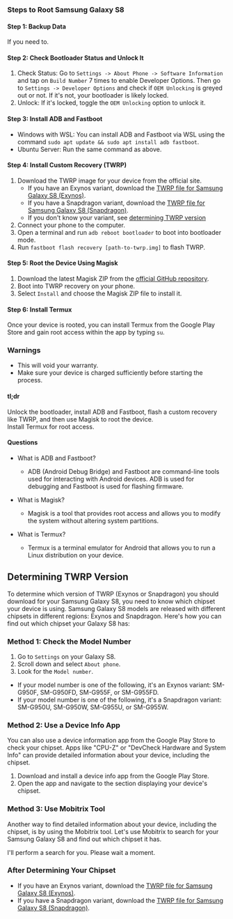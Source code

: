 ### Steps to Root Samsung Galaxy S8

#### Step 1: Backup Data
If you need to.  

#### Step 2: Check Bootloader Status and Unlock It

1. Check Status: Go to `Settings -> About Phone -> Software Information` and tap on `Build Number` 7 times to enable Developer Options. Then go to `Settings -> Developer Options` and check if `OEM Unlocking` is greyed out or not. If it's not, your bootloader is likely locked.
2. Unlock: If it's locked, toggle the `OEM Unlocking` option to unlock it.

#### Step 3: Install ADB and Fastboot

* Windows with WSL: You can install ADB and Fastboot via WSL using the command `sudo apt update && sudo apt install adb fastboot`.
* Ubuntu Server: Run the same command as above.

#### Step 4: Install Custom Recovery (TWRP)

1.  Download the TWRP image for your device from the official site.
    * If you have an Exynos variant, download the [TWRP file for Samsung Galaxy S8 (Exynos)](https://twrp.me/samsung/samsunggalaxys8.html).
    * If you have a Snapdragon variant, download the [TWRP file for Samsung Galaxy S8 (Snapdragon)](https://twrp.me/samsung/samsunggalaxys8qcom.html).
    * If you don't know your variant, see [determining TWRP version](#determining-twrp-version)
2.  Connect your phone to the computer.
3.  Open a terminal and run `adb reboot bootloader` to boot into bootloader mode.
4.  Run `fastboot flash recovery [path-to-twrp.img]` to flash TWRP.

#### Step 5: Root the Device Using Magisk

1.  Download the latest Magisk ZIP from the [official GitHub repository](https://github.com/topjohnwu/Magisk/releases).
2.  Boot into TWRP recovery on your phone.
3.  Select `Install` and choose the Magisk ZIP file to install it.

#### Step 6: Install Termux

Once your device is rooted, you can install Termux from the Google Play Store and gain root access within the app by typing `su`.

### Warnings

*   This will void your warranty.
*   Make sure your device is charged sufficiently before starting the process.

#### tl;dr

Unlock the bootloader, install ADB and Fastboot, flash a custom recovery like TWRP, and then use Magisk to root the device.  
Install Termux for root access.

#### Questions

* What is ADB and Fastboot?
    * ADB (Android Debug Bridge) and Fastboot are command-line tools used for interacting with Android devices. ADB is used for debugging and Fastboot is used for flashing firmware.

* What is Magisk?
    * Magisk is a tool that provides root access and allows you to modify the system without altering system partitions.

* What is Termux?
    * Termux is a terminal emulator for Android that allows you to run a Linux distribution on your device.




## Determining TWRP Version
To determine which version of TWRP (Exynos or Snapdragon) you should download for 
your Samsung Galaxy S8, you need to know which chipset your device is using. Samsung 
Galaxy S8 models are released with different chipsets in different regions: Exynos 
and Snapdragon. Here's how you can find out which chipset your Galaxy S8 has:

### Method 1: Check the Model Number

1.  Go to `Settings` on your Galaxy S8.
2.  Scroll down and select `About phone`.
3.  Look for the `Model number`.

* If your model number is one of the following, it's an Exynos variant: SM-G950F, SM-G950FD, SM-G955F, or SM-G955FD.
* If your model number is one of the following, it's a Snapdragon variant: SM-G950U, SM-G950W, SM-G955U, or SM-G955W.

### Method 2: Use a Device Info App

You can also use a device information app from the Google Play Store to check your chipset. Apps like "CPU-Z" or "DevCheck Hardware and System Info" can provide detailed information about your device, including the chipset.

1.  Download and install a device info app from the Google Play Store.
2.  Open the app and navigate to the section displaying your device's chipset.

### Method 3: Use Mobitrix Tool

Another way to find detailed information about your device, including the chipset, is by using the Mobitrix tool.
Let's use Mobitrix to search for your Samsung Galaxy S8 and find out which chipset it has.

I'll perform a search for you. Please wait a moment.

### After Determining Your Chipset
* If you have an Exynos variant, download the [TWRP file for Samsung Galaxy S8 (Exynos)](https://twrp.me/samsung/samsunggalaxys8.html).
* If you have a Snapdragon variant, download the [TWRP file for Samsung Galaxy S8 (Snapdragon)](https://twrp.me/samsung/samsunggalaxys8qcom.html).

